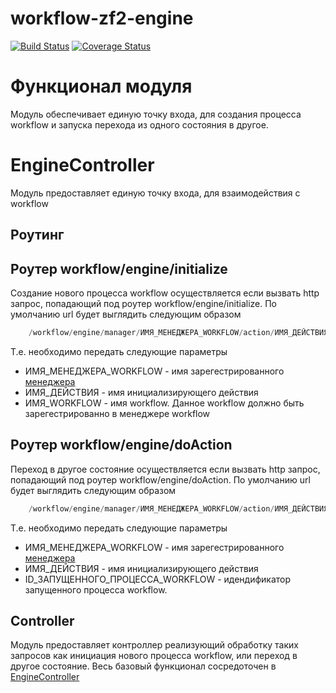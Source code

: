 # workflow-zf2-engine

[![Build Status](https://secure.travis-ci.org/old-town/workflow-zf2-engine.svg?branch=dev)](https://secure.travis-ci.org/old-town/workflow-zf2-engine)
[![Coverage Status](https://coveralls.io/repos/old-town/workflow-zf2-engine/badge.svg?branch=dev&service=github)](https://coveralls.io/github/old-town/workflow-zf2-engine?branch=dev)

# Функционал модуля

Модуль обеспечивает
единую точку входа, для создания процесса workflow и запуска перехода из одного состояния в другое.

# EngineController

Модуль предоставляет единую точку входа, для взаимодействия с workflow

## Роутинг

## Роутер workflow/engine/initialize

Создание нового процесса workflow осуществляется если вызвать http запрос, попадающий под роутер workflow/engine/initialize.
По умолчанию url будет выглядить следующим образом

```php
    /workflow/engine/manager/ИМЯ_МЕНЕДЖЕРА_WORKFLOW/action/ИМЯ_ДЕЙСТВИЯ/name/ИМЯ_WORKFLOW
```

Т.е. необходимо передать следующие параметры
* ИМЯ_МЕНЕДЖЕРА_WORKFLOW - имя зарегестрированного [менеджера](workflow-manager.md)
* ИМЯ_ДЕЙСТВИЯ - имя инициализирующего действия 
* ИМЯ_WORKFLOW - имя workflow. Данное workflow должно быть зарегестрированно в менеджере workflow



## Роутер workflow/engine/doAction

Переход в другое состояние осуществляется если вызвать  http запрос, попадающий под роутер workflow/engine/doAction.
По умолчанию url будет выглядить следующим образом

```php
    /workflow/engine/manager/ИМЯ_МЕНЕДЖЕРА_WORKFLOW/action/ИМЯ_ДЕЙСТВИЯ/entry/ID_ЗАПУЩЕННОГО_ПРОЦЕССА_WORKFLOW
```

Т.е. необходимо передать следующие параметры
* ИМЯ_МЕНЕДЖЕРА_WORKFLOW - имя зарегестрированного [менеджера](workflow-manager.md)
* ИМЯ_ДЕЙСТВИЯ - имя инициализирующего действия 
* ID_ЗАПУЩЕННОГО_ПРОЦЕССА_WORKFLOW - идендификатор запущенного процесса workflow. 

## Controller

Модуль предоставляет контроллер реализующий обработку таких запросов как инициация нового процесса workflow, или 
переход в другое состояние. Весь базовый функционал сосредоточен в [EngineController](./../../src/Controller/EngineController.php)
